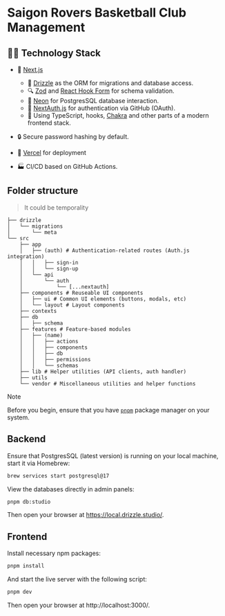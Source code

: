 # Saigon Rovers Basketball Club Management

## 🧑‍💻 Technology Stack

- 🚀 [Next.js](https://nextjs.org/)

  - 🧰 [Drizzle](https://orm.drizzle.team/) as the ORM for migrations and database access.
  - 🔍 [Zod](https://zod.dev/) and [React Hook Form](https://react-hook-form.com/) for schema validation.
  - 💾 [Neon](https://vercel.com/marketplace/neon) for PostgresSQL database interaction.
  - 🔑 [NextAuth.js](https://next-auth.js.org/) for authentication via GitHub (OAuth).
  - 💃 Using TypeScript, hooks, [Chakra](https://chakra-ui.com/) and other parts of a modern frontend stack.

- 🔒 Secure password hashing by default.
- 🚢 [Vercel](http://vercel.com/) for deployment
- 🏭 CI/CD based on GitHub Actions.

## Folder structure

> It could be temporality

```
├── drizzle
│   └── migrations
│       └── meta
└── src
    ├── app
    │   ├── (auth) # Authentication-related routes (Auth.js integration)
    │   │   ├── sign-in
    │   │   └── sign-up
    │   └── api
    │       └── auth
    │           └── [...nextauth]
    ├── components # Reuseable UI components
    │   ├── ui # Common UI elements (buttons, modals, etc)
    │   └── layout # Layout components
    ├── contexts
    ├── db
    │   ├── schema
    ├── features # Feature-based modules
    │   ├── (name)
    │   │   ├── actions
    │   │   ├── components
    │   │   ├── db
    │   │   ├── permissions
    │   │   └── schemas
    ├── lib # Helper utilities (API clients, auth handler)
    ├── utils
    └── vendor # Miscellaneous utilities and helper functions
```

> [!NOTE]  
> Before you begin, ensure that you have [`pnpm`](https://pnpm.io/) package manager on your system.

## Backend

Ensure that PostgresSQL (latest version) is running on your local machine, start it via Homebrew:

```bash
brew services start postgresql@17
```

View the databases directly in admin panels:

```bash
pnpm db:studio
```

Then open your browser at https://local.drizzle.studio/.

## Frontend

Install necessary npm packages:

```bash
pnpm install
```

And start the live server with the following script:

```bash
pnpm dev
```

Then open your browser at http://localhost:3000/.

